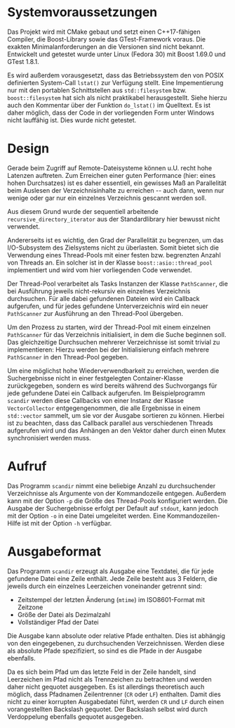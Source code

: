# Systemvoraussetzungen

Das Projekt wird mit CMake gebaut und setzt einen C++17-fähigen Compiler,
die Boost-Library
sowie das GTest-Framework voraus. Die exakten Minimalanforderungen an die
Versionen sind nicht bekannt. Entwickelt und getestet wurde unter Linux
(Fedora 30) mit Boost 1.69.0 und GTest 1.8.1.

Es wird außerdem vorausgesetzt, dass das Betriebssystem den von POSIX definierten
System-Call `lstat()` zur Verfügung stellt. Eine Impementierung nur mit den
portablen Schnittstellen aus `std::filesystem` bzw. `boost::filesystem` hat sich
als nicht praktikabel herausgestellt. Siehe hierzu auch den Kommentar über der
Funktion `do_lstat()` im Quelltext. Es ist daher möglich, dass der Code in der
vorliegenden Form unter Windows nicht lauffähig ist. Dies wurde nicht getestet.

# Design

Gerade beim Zugriff auf Remote-Dateisysteme können u.U. recht hohe Latenzen
auftreten. Zum Erreichen einer guten Performance (hier: eines hohen Durchsatzes)
ist es daher essentiell, ein gewisses Maß an Parallelität beim Auslesen der
Verzeichnisinhalte zu erreichen -- auch dann, wenn nur wenige oder gar nur ein
einzelnes Verzeichnis gescannt werden soll.

Aus diesem Grund wurde der sequentiell arbeitende `recursive_directory_iterator`
aus der Standardlibrary hier bewusst nicht verwendet.

Andererseits ist es wichtig, den Grad der Parallelität zu begrenzen, um das
I/O-Subsystem des Zielsystems nicht zu überlasten. Somit bietet sich die
Verwendung eines Thread-Pools mit einer festen bzw. begrenzten Anzahl von
Threads an. Ein solcher ist in der Klasse `boost::asio::thread_pool`
implementiert und wird vom hier vorliegenden Code verwendet.

Der Thread-Pool verarbeitet als Tasks Instanzen der Klasse `PathScanner`,
die bei Ausführung jeweils nicht-rekursiv ein einzelnes Verzeichnis durchsuchen.
Für alle dabei gefundenen Dateien wird ein Callback aufgerufen, und für jedes
gefundene Unterverzeichnis wird ein neuer `PathScanner` zur
Ausführung an den Thread-Pool übergeben.

Um den Prozess zu starten, wird der Thread-Pool mit einem einzelnen
`PathScanner` für das Verzeichnis initialisiert, in dem die Suche beginnen
soll. Das gleichzeitige Durchsuchen mehrerer Verzeichnisse ist somit trivial
zu implementieren: Hierzu werden bei der Initialisierung einfach mehrere
`PathScanner` in den Thread-Pool gegeben.

Um eine möglichst hohe Wiederverwendbarkeit zu erreichen, werden die Suchergebnisse
nicht in einer festgelegten Container-Klasse zurückgegeben, sondern es wird
bereits während des Suchvorgangs für jede gefundene Datei ein Callback aufgerufen.
Im Beispielprogramm `scandir` werden diese Callbacks von einer Instanz der Klasse
`VectorCollector` entgegengenommen, die alle Ergebnisse in einem `std::vector`
sammelt, um sie vor der Ausgabe sortieren zu können. Hierbei ist zu beachten,
dass das Callback parallel aus verschiedenen Threads aufgerufen wird und das
Anhängen an den Vektor daher durch einen Mutex synchronisiert werden muss.

# Aufruf

Das Programm `scandir` nimmt eine beliebige Anzahl zu durchsuchender Verzeichnisse
als Argumente von der Kommandozeile entgegen. Außerdem kann mit der Option `-p`
die Größe des Thread-Pools konfiguriert werden. Die Ausgabe der Suchergebnisse
erfolgt per Default auf `stdout`, kann jedoch mit der Option `-o` in eine Datei
umgeleitet werden. Eine Kommandozeilen-Hilfe ist mit der Option `-h` verfügbar.

# Ausgabeformat

Das Programm `scandir` erzeugt als Ausgabe eine Textdatei, die für jede gefundene
Datei eine Zeile enthält. Jede Zeile besteht aus 3 Feldern, die jeweils durch
ein einzelnes Leerzeichen voneinander getrennt sind:

* Zeitstempel der letzten Änderung (`mtime`) im ISO8601-Format mit Zeitzone
* Größe der Datei als Dezimalzahl
* Vollständiger Pfad der Datei

Die Ausgabe kann absolute oder relative Pfade enthalten. Dies ist abhängig von den
eingegebenen, zu durchsuchenden Verzeichnissen. Werden diese als absolute Pfade
spezifiziert, so sind es die Pfade in der Ausgabe ebenfalls.

Da es sich beim Pfad um das letzte Feld in der Zeile handelt, sind Leerzeichen im
Pfad nicht als Trennzeichen zu betrachten und werden daher nicht gequotet ausgegeben.
Es ist allerdings theoretisch auch möglich, dass Pfadnamen Zeilentrenner (`CR` oder
`LF`) enthalten. Damit dies nicht zu einer korrupten Ausgabedatei führt, werden
`CR` und `LF` durch einen vorangestellten Backslash gequotet. Der Backslash selbst
wird durch Verdoppelung ebenfalls gequotet ausgegeben.

